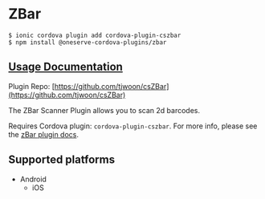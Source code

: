 # ZBar

```
$ ionic cordova plugin add cordova-plugin-cszbar
$ npm install @oneserve-cordova-plugins/zbar
```

## [Usage Documentation](https://oneserve.gitbook.io/oneserve-cordova-plugins/plugins/zbar/)

Plugin Repo: [https://github.com/tjwoon/csZBar](https://github.com/tjwoon/csZBar)

The ZBar Scanner Plugin allows you to scan 2d barcodes.

Requires Cordova plugin: `cordova-plugin-cszbar`. For more info, please see the [zBar plugin docs](https://github.com/tjwoon/csZBar).

## Supported platforms

- Android
  - iOS
  


